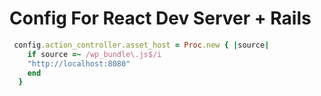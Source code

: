 # Config For React Dev Server + Rails

```ruby
 config.action_controller.asset_host = Proc.new { |source|
    if source =~ /wp_bundle\.js$/i
    "http://localhost:8080"
    end
  }
```